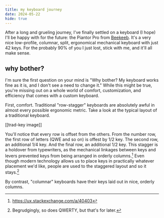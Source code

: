 ```yaml
---
title: my keyboard journey
date: 2024-05-22
hide: true
---
```


After a long and grueling journey, I've finally settled on a keyboard (I hope) I'll be happy with for the future: the Piantor Pro from [Beekeeb](https://shop.beekeeb.com). It's a very nice low-profile, columnar, split, ergonomical mechanical keyboard with just 42 keys. For the probably 90% of you I just lost, stick with me, and it'll all make sense.

## why bother?
I'm sure the first question on your mind is "Why bother? My keyboard works fine as it is, and I don't see a need to change it." While this might be true, you're missing out on a whole world of comfort, customization, and efficiency that comes with a custom keyboard.

First, comfort. Traditional "row-stagger" keyboards are absolutely awful in almost every possible ergonomic metric. Take a look at the typical layout of a traditional keyboard.

[[trad-key image]]

You'll notice that every row is offset from the others. From the number row, the first row of letters (QWE and so on) is offest by 1/2 key. The second row, an additional 1/4 key. And the final row, an additional 1/2 key. This stagger is a holdover from typewriters, as the mechanical linkages between keys and levers prevented keys from being arranged in orderly columns.[^1] Even though modern technology allows us to place keys in practically whatever placement we'd like, people are used to the staggered layout and so it stays.[^2]

By contrast, "columnar" keyboards have their keys laid out in nice, orderly columns.

[^1]: https://ux.stackexchange.com/a/40403
[^2]: Begrudgingly, so does QWERTY, but that's for later.